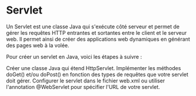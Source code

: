# Servlet


Un Servlet est une classe Java qui s'exécute côté serveur et permet de gérer les requêtes HTTP entrantes et sortantes entre le client et le serveur web. Il permet ainsi de créer des applications web dynamiques en générant des pages web à la volée.

Pour créer un servlet en Java, voici les étapes à suivre :

Créer une classe Java qui étend HttpServlet.
Implémenter les méthodes doGet() et/ou doPost() en fonction des types de requêtes que votre servlet doit gérer.
Configurer le servlet dans le fichier web.xml ou utiliser l'annotation @WebServlet pour spécifier l'URL de votre servlet.
